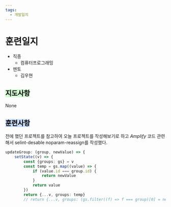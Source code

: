 ```yaml
---
tags:
  - 개발일지
---
```

# 훈련일지

- 직종
	- 컴퓨터프로그래밍
- 멘토
	- 김우현
## <mark style="background: #BBFABBA6;">지도사항</mark>

None

## <mark style="background: #ADCCFFA6;">훈련사항</mark>

전에 했던 프로젝트를 참고하여 오늘 프로젝트를 작성해보기로 하고
*Amplify* 코드 관련해서 selint-desable noparam-reassign를 작성했다.

```typescript
updateGroup: (group, newValue) => { 
	setState((v) => { 
		const {groups: gs} = v 
		const temp = gs.map((value) => { 
			if (value.id === group.id) { 
				return newValue 
			} 
			return value 
		}) 
		return {...v, groups: temp} 
		// return {...v, groups: (gs.filter((f) => f === group)[0] = newValue)} // HELP })
```